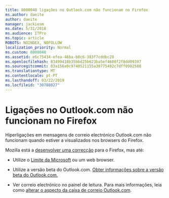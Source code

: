 ```yaml
---
title: 8000048 ligações no Outlook.com não funcionam no Firefox
ms.author: daeite
author: daeite
manager: jackiesm
ms.date: 5/31/2018
ms.audience: ITPro
ms.topic: article
ROBOTS: NOINDEX, NOFOLLOW
localization_priority: Normal
ms.custom: 8000048
ms.assetid: e6c75434-efea-46ba-b8c6-383f7cddbc28
ms.openlocfilehash: 83499418b35bbd25b623ba5ef4608f2f8dd09397
ms.sourcegitcommit: 03a156a9c9740521155a30775492c7dff0982588
ms.translationtype: MT
ms.contentlocale: pt-PT
ms.lasthandoff: 03/22/2019
ms.locfileid: "30788027"
---
```

# <a name="links-in-outlookcom-dont-work-in-firefox"></a>Ligações no Outlook.com não funcionam no Firefox

Hiperligações em mensagens de correio electrónico Outlook.com não funcionam quando estiver a visualizados nos browsers do Firefox.
  
Mozilla está a [desenvolver uma correcção](https://go.microsoft.com/fwlink/p/?linkid=2001502&amp;clcid=0x409) para o Firefox, mas até: 
  
- Utilize o [Limite da Microsoft](https://go.microsoft.com/fwlink/p/?linkid=2001503&amp;clcid=0x409) ou um web browser. 
    
- Utilize a versão beta do Outlook.com. [Obter informações sobre a versão beta do Outlook.com.](https://go.microsoft.com/fwlink/p/?linkid=874356&amp;clcid=0x409)
    
- Ver correio electrónico no painel de leitura. Para mais informações, leia como [alterar o aspecto da caixa de correio Outlook.com](https://go.microsoft.com/fwlink/p/?linkid=2001401&amp;clcid=0x409).
    

